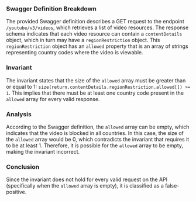 ### Swagger Definition Breakdown
The provided Swagger definition describes a GET request to the endpoint `/youtube/v3/videos`, which retrieves a list of video resources. The response schema indicates that each video resource can contain a `contentDetails` object, which in turn may have a `regionRestriction` object. This `regionRestriction` object has an `allowed` property that is an array of strings representing country codes where the video is viewable.

### Invariant
The invariant states that the size of the `allowed` array must be greater than or equal to 1: `size(return.contentDetails.regionRestriction.allowed[]) >= 1`. This implies that there must be at least one country code present in the `allowed` array for every valid response.

### Analysis
According to the Swagger definition, the `allowed` array can be empty, which indicates that the video is blocked in all countries. In this case, the size of the `allowed` array would be 0, which contradicts the invariant that requires it to be at least 1. Therefore, it is possible for the `allowed` array to be empty, making the invariant incorrect.

### Conclusion
Since the invariant does not hold for every valid request on the API (specifically when the `allowed` array is empty), it is classified as a false-positive.
